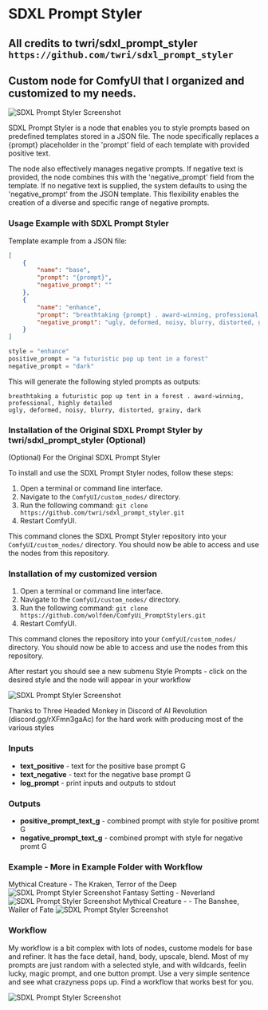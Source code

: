 SDXL Prompt Styler 
=======
All credits to twri/sdxl_prompt_styler ```https://github.com/twri/sdxl_prompt_styler```
-----------
Custom node for ComfyUI that I organized and customized to my needs.
-----------
![SDXL Prompt Styler Screenshot](examples/sdxl_prompt_styler.png)

SDXL Prompt Styler is a node that enables you to style prompts based on predefined templates stored in a JSON file. The node specifically replaces a {prompt} placeholder in the 'prompt' field of each template with provided positive text.

The node also effectively manages negative prompts. If negative text is provided, the node combines this with the 'negative_prompt' field from the template. If no negative text is supplied, the system defaults to using the 'negative_prompt' from the JSON template. This flexibility enables the creation of a diverse and specific range of negative prompts.

### Usage Example with SDXL Prompt Styler

Template example from a JSON file:

```json
[
    {
        "name": "base",
        "prompt": "{prompt}",
        "negative_prompt": ""
    },
    {
        "name": "enhance",
        "prompt": "breathtaking {prompt} . award-winning, professional, highly detailed",
        "negative_prompt": "ugly, deformed, noisy, blurry, distorted, grainy"
    }
]
```

```python
style = "enhance"
positive_prompt = "a futuristic pop up tent in a forest"
negative_prompt = "dark"
```

This will generate the following styled prompts as outputs:

```
breathtaking a futuristic pop up tent in a forest . award-winning, professional, highly detailed
ugly, deformed, noisy, blurry, distorted, grainy, dark
```

### Installation of the Original SDXL Prompt Styler by twri/sdxl_prompt_styler (Optional)

(Optional) For the Original SDXL Prompt Styler

To install and use the SDXL Prompt Styler nodes, follow these steps:

1. Open a terminal or command line interface.
2. Navigate to the `ComfyUI/custom_nodes/` directory.
3. Run the following command:
```git clone https://github.com/twri/sdxl_prompt_styler.git```
4. Restart ComfyUI.

This command clones the SDXL Prompt Styler repository into your `ComfyUI/custom_nodes/` directory. You should now be able to access and use the nodes from this repository.

### Installation of my customized version
1. Open a terminal or command line interface.
2. Navigate to the `ComfyUI/custom_nodes/` directory.
3. Run the following command:
```git clone https://github.com/wolfden/ComfyUi_PromptStylers.git```
4. Restart ComfyUI.

This command clones the repository into your `ComfyUI/custom_nodes/` directory. You should now be able to access and use the nodes from this repository.

After restart you should see a new submenu Style Prompts - click on the desired style and the node will appear in your workflow

![SDXL Prompt Styler Screenshot](examples/menuprompt.png)

Thanks to Three Headed Monkey in Discord of AI Revolution (discord.gg/rXFmn3gaAc) for the hard work with producing most of the various styles

### Inputs

* **text_positive** - text for the positive base prompt G
* **text_negative** - text for the negative base prompt G
* **log_prompt** - print inputs and outputs to stdout

### Outputs

* **positive_prompt_text_g** - combined prompt with style for positive promt G
* **negative_prompt_text_g** - combined prompt with style for negative promt G

### Example - More in Example Folder with Workflow
Mythical Creature - The Kraken, Terror of the Deep
![SDXL Prompt Styler Screenshot](examples/4.png)
Fantasy Setting - Neverland
![SDXL Prompt Styler Screenshot](examples/3.png)
Mythical Creature - - The Banshee, Wailer of Fate
![SDXL Prompt Styler Screenshot](examples/6.png)

### Workflow
My workflow is a bit complex with lots of nodes, custome models for base and refiner.  It has the face detail, hand, body, upscale, blend.  Most of my prompts are just random with a selected style, and with wildcards, feelin lucky, magic prompt, and one button prompt.  Use a very simple sentence and see what crazyness pops up.  Find a workflow that works best for you.

![SDXL Prompt Styler Screenshot](examples/workflow.png)